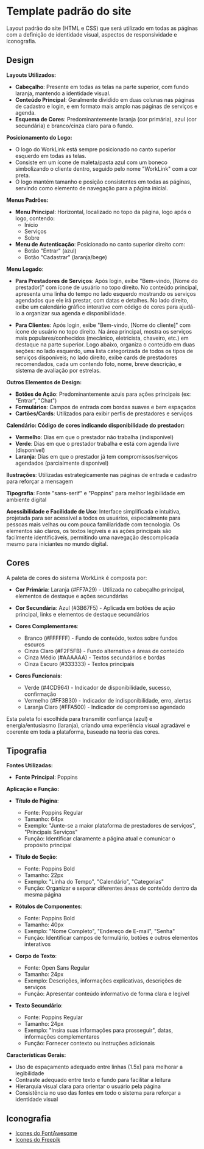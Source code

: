 # Template padrão do site

Layout padrão do site (HTML e CSS) que será utilizado em todas as páginas com a definição de identidade visual, aspectos de responsividade e iconografia.

## Design

**Layouts Utilizados:**

- **Cabeçalho**: Presente em todas as telas na parte superior, com fundo laranja, mantendo a identidade visual.
- **Conteúdo Principal**: Geralmente dividido em duas colunas nas páginas de cadastro e login, e em formato mais amplo nas páginas de serviços e agenda.
- **Esquema de Cores**: Predominantemente laranja (cor primária), azul (cor secundária) e branco/cinza claro para o fundo.

**Posicionamento do Logo:**
- O logo do WorkLink está sempre posicionado no canto superior esquerdo em todas as telas.
- Consiste em um ícone de maleta/pasta azul com um boneco simbolizando o cliente dentro, seguido pelo nome "WorkLink" com a cor preta.
- O logo mantém tamanho e posição consistentes em todas as páginas, servindo como elemento de navegação para a página inicial.

**Menus Padrões:**
- **Menu Principal**: Horizontal, localizado no topo da página, logo após o logo, contendo:
  - Início
  - Serviços
  - Sobre
- **Menu de Autenticação**: Posicionado no canto superior direito com:
  - Botão "Entrar" (azul)
  - Botão "Cadastrar" (laranja/bege)

**Menu Logado**:

- **Para Prestadores de Serviços**: Após login, exibe "Bem-vindo, [Nome do prestador]" com ícone de usuário no topo direito. No conteúdo principal, apresenta uma linha do tempo no lado esquerdo mostrando os serviços agendados que ele irá prestar, com datas e detalhes. No lado direito, exibe um calendário gráfico interativo com código de cores para ajudá-lo a organizar sua agenda e disponibilidade.

- **Para Clientes**: Após login, exibe "Bem-vindo, [Nome do cliente]" com ícone de usuário no topo direito. Na área principal, mostra os serviços mais populares/conhecidos (mecânico, eletricista, chaveiro, etc.) em destaque na parte superior. Logo abaixo, organiza o conteúdo em duas seções: no lado esquerdo, uma lista categorizada de todos os tipos de serviços disponíveis; no lado direito, exibe cards de prestadores recomendados, cada um contendo foto, nome, breve descrição, e sistema de avaliação por estrelas.

**Outros Elementos de Design:**
- **Botões de Ação**: Predominantemente azuis para ações principais (ex: "Entrar", "Chat")
- **Formulários**: Campos de entrada com bordas suaves e bem espaçados
- **Cartões/Cards**: Utilizados para exibir perfis de prestadores e serviços

**Calendário: Código de cores indicando disponibilidade do prestador:**

- **Vermelho**: Dias em que o prestador não trabalha (indisponível)
- **Verde**: Dias em que o prestador trabalha e está com agenda livre (disponível)
- **Laranja**: Dias em que o prestador já tem compromissos/serviços agendados (parcialmente disponível)

 **Ilustrações**: Utilizadas estrategicamente nas páginas de entrada e cadastro para reforçar a mensagem
 
 **Tipografia**: Fonte "sans-serif" e "Poppins" para melhor legibilidade em ambiente digital
 
 **Acessibilidade e Facilidade de Uso**: Interface simplificada e intuitiva, projetada para ser acessível a todos os usuários, especialmente para pessoas mais velhas ou com pouca familiaridade com tecnologia. Os elementos são claros, os textos legíveis e as ações principais são facilmente identificáveis, permitindo uma navegação descomplicada mesmo para iniciantes no mundo digital.

## Cores

A paleta de cores do sistema WorkLink é composta por:

- **Cor Primária**: Laranja (#FF7A29) - Utilizada no cabeçalho principal, elementos de destaque e ações secundárias
  
- **Cor Secundária**: Azul (#3B67F5) - Aplicada em botões de ação principal, links e elementos de destaque secundários

- **Cores Complementares**:
  - Branco (#FFFFFF) - Fundo de conteúdo, textos sobre fundos escuros
  - Cinza Claro (#F2F5FB) - Fundo alternativo e áreas de conteúdo
  - Cinza Médio (#AAAAAA) - Textos secundários e bordas
  - Cinza Escuro (#333333) - Textos principais

- **Cores Funcionais**:
  - Verde (#4CD964) - Indicador de disponibilidade, sucesso, confirmação
  - Vermelho (#FF3B30) - Indicador de indisponibilidade, erro, alertas
  - Laranja Claro (#FFA500) - Indicador de compromisso agendado

Esta paleta foi escolhida para transmitir confiança (azul) e energia/entusiasmo (laranja), criando uma experiência visual agradável e coerente em toda a plataforma, baseado na teoria das cores.

## Tipografia

**Fontes Utilizadas:**

- **Fonte Principal**: Poppins

**Aplicação e Função:**

- **Título de Página**:
  - Fonte: Poppins Regular
  - Tamanho: 64px
  - Exemplo: "Junte-se a maior plataforma de prestadores de serviços", "Principais Serviços"
  - Função: Identificar claramente a página atual e comunicar o propósito principal

- **Título de Seção**:
  - Fonte: Poppins Bold
  - Tamanho: 22px
  - Exemplo: "Linha do Tempo", "Calendário", "Categorias"
  - Função: Organizar e separar diferentes áreas de conteúdo dentro da mesma página

- **Rótulos de Componentes**:
  - Fonte: Poppins Bold
  - Tamanho: 40px
  - Exemplo: "Nome Completo", "Endereço de E-mail", "Senha"
  - Função: Identificar campos de formulário, botões e outros elementos interativos

- **Corpo de Texto**:
  - Fonte: Open Sans Regular
  - Tamanho: 24px
  - Exemplo: Descrições, informações explicativas, descrições de serviços
  - Função: Apresentar conteúdo informativo de forma clara e legível

- **Texto Secundário**:
  - Fonte: Poppins Regular
  - Tamanho: 24px
  - Exemplo: "Insira suas informações para prosseguir", datas, informações complementares
  - Função: Fornecer contexto ou instruções adicionais

**Características Gerais:**
- Uso de espaçamento adequado entre linhas (1.5x) para melhorar a legibilidade
- Contraste adequado entre texto e fundo para facilitar a leitura
- Hierarquia visual clara para orientar o usuário pela página
- Consistência no uso das fontes em todo o sistema para reforçar a identidade visual
## Iconografia

- [Icones do FontAwesome](https://fontawesome.com/)
- [Icones do Freepik](https://br.freepik.com/)
